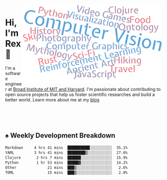 <img src="https://raw.githubusercontent.com/rexwangcc/rexwangcc/master/myself.png" alt="Rex!" width="450" height="250" align="right">

# Hi, I'm Rex 👋

I'm a software engineer at [Broad Institute of MIT and Harvard](https://www.broadinstitute.org/). I'm passionate about contributing to open source projects that help us foster scientific researches and build a better world. Learn more about me at my [blog](https://rexwang.cc)

<br>
<br>
<br>

<table>
<tr valign="top" width="50%">
<!-- <td > -->

## ♠ Weekly Development Breakdown

<!-- code_time starts -->

```text
Markdown     4 hrs 41 mins  ██████████░░░░░░░░░░  35.1%
YAML         3 hrs 41 mins  ████████▒░░░░░░░░░░░  27.6%
Clojure       2 hrs 7 mins  ██████░░░░░░░░░░░░░░  15.9%
Python        1 hr 53 mins  █████▓░░░░░░░░░░░░░░  14.2%
Other              21 mins  ███▒░░░░░░░░░░░░░░░░   2.6%
TOML               15 mins  ███▒░░░░░░░░░░░░░░░░   2.0%
```

<!-- code_time ends -->

<!-- Placeholder for my Game statuses -->

<!-- <td valign="top" width="50%">

#### ♦ My Personal Progress

</td> -->

</tr>
</table>
